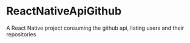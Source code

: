 # ReactNativeApiGithub
A React Native project consuming the github api, listing users and their repositories
